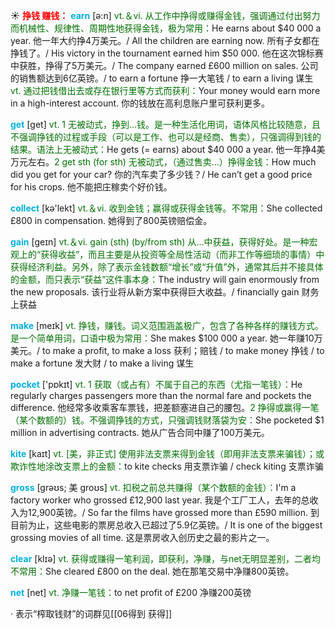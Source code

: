 ☀ <font color="red">**挣钱 赚钱：**</font>
<font color="sky blue">**earn**</font> [ə:n] 
<font color="rgb(227, 108, 9)">vt.＆vi. 从工作中挣得或赚得金钱，强调通过付出努力而机械性、规律性、周期性地获得金钱，极为常用：</font>He earns about $40 000 a year. 他一年大约挣4万美元。/ All the children are earning now. 所有子女都在挣钱了。/ His victory in the tournament earned him $50 000. 他在这次锦标赛中获胜，挣得了5万美元。/ The company earned £600 million on sales. 公司的销售额达到6亿英镑。/ to earn a fortune 挣一大笔钱 / to earn a living 谋生 <font color="rgb(227, 108, 9)">vt. 通过把钱借出去或存在银行里等方式而获利：</font>Your money would earn more in a high-interest account. 你的钱放在高利息账户里可获利更多。

<font color="sky blue">**get**</font> [ɡet] 
<font color="rgb(227, 108, 9)">vt. 1 无被动式，挣到…钱。是一种生活化用词，语体风格比较随意，且不强调挣钱的过程或手段（可以是工作、也可以是经商、售卖），只强调得到钱的结果。语法上无被动式：</font>He gets (= earns) about $40 000 a year. 他一年挣4美万元左右。<font color="rgb(227, 108, 9)">2 get sth (for sth) 无被动式，（通过售卖…）挣得金钱：</font>How much did you get for your car? 你的汽车卖了多少钱？/ He can’t get a good price for his crops. 他不能把庄稼卖个好价钱。

<font color="sky blue">**collect**</font> [kə'lekt] 
<font color="rgb(227, 108, 9)">vt.＆vi. 收到金钱；赢得或获得金钱等。不常用：</font>She collected £800 in compensation. 她得到了800英镑赔偿金。

<font color="sky blue">**gain**</font> [ɡeɪn] 
<font color="rgb(227, 108, 9)">vt.＆vi. gain (sth) (by/from sth) 从…中获益，获得好处。是一种宏观上的“获得收益”，而且主要是从投资等全局性活动（而非工作等细琐的事情）中获得经济利益。另外，除了表示金钱数额“增长”或“升值”外，通常其后并不接具体的金额，而只表示“获益”这件事本身：</font>The industry will gain enormously from the new proposals. 该行业将从新方案中获得巨大收益。/ financially gain 财务上获益

<font color="sky blue">**make**</font> [meɪk] 
<font color="rgb(227, 108, 9)">vt. 挣钱，赚钱。词义范围涵盖极广，包含了各种各样的赚钱方式。是一个简单用词，口语中极为常用：</font>She makes $100 000 a year. 她一年赚10万美元。/ to make a profit, to make a loss 获利；赔钱 / to make money 挣钱 / to make a fortune 发大财 / to make a living 谋生

<font color="sky blue">**pocket**</font> ['pɒkɪt] 
<font color="rgb(227, 108, 9)">vt. 1 获取（或占有）不属于自己的东西（尤指一笔钱）：</font>He regularly charges passengers more than the normal fare and pockets the difference. 他经常多收乘客车票钱，把差额塞进自己的腰包。<font color="rgb(227, 108, 9)">2 挣得或赢得一笔（某个数额的）钱。不强调挣钱的方式，只强调钱财落袋为安：</font>She pocketed $1 million in advertising contracts. 她从广告合同中赚了100万美元。

<font color="sky blue">**kite**</font> [kaɪt] 
<font color="rgb(227, 108, 9)">vt. [美，非正式] 使用非法支票来得到金钱（即用非法支票来骗钱）；或欺诈性地涂改支票上的金额：</font>to kite checks 用支票诈骗 / check kiting 支票诈骗
           
<font color="sky blue">**gross**</font> [grəʊs; 美 groʊs]
<font color="rgb(227, 108, 9)">vt. 扣税之前总共赚得（某个数额的金钱）：</font>I'm a factory worker who grossed £12,900 last year. 我是个工厂工人，去年的总收入为12,900英镑。/ So far the films have grossed more than £590 million. 到目前为止，这些电影的票房总收入已超过了5.9亿英镑。/ It is one of the biggest grossing movies of all time. 这是票房收入创历史之最的影片之一。

<font color="sky blue">**clear**</font> [klɪə] 
<font color="rgb(227, 108, 9)">vt. 获得或赚得一笔利润，即获利，净赚，与net无明显差别，二者均不常用：</font>She cleared £800 on the deal. 她在那笔交易中净赚800英镑。

<font color="sky blue">**net**</font> [net] 
<font color="rgb(227, 108, 9)">vt. 净赚一笔钱：</font>to net profit of £200 净赚200英镑
           
· 表示“榨取钱财”的词群见[[06得到 获得]]
